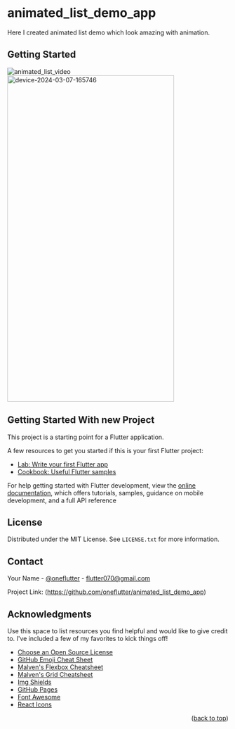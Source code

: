 # animated_list_demo_app

Here I created animated list demo which look amazing with animation.

## Getting Started

![animated_list_video](https://github.com/oneflutter/animated_list_demo_app/assets/155045845/5196e061-b598-4b5a-8f82-aed37c0db7f7)
<img src="https://github.com/oneflutter/animated_list_demo_app/assets/155045845/f1e741aa-6a06-4d75-83ef-d6ab353cf331" alt="device-2024-03-07-165746" height="742" width="380">


## Getting Started With new Project

This project is a starting point for a Flutter application.

A few resources to get you started if this is your first Flutter project:

- [Lab: Write your first Flutter app](https://docs.flutter.dev/get-started/codelab)
- [Cookbook: Useful Flutter samples](https://docs.flutter.dev/cookbook)

For help getting started with Flutter development, view the
[online documentation](https://docs.flutter.dev/), which offers tutorials,
samples, guidance on mobile development, and a full API reference



<!-- LICENSE -->
## License

Distributed under the MIT License. See `LICENSE.txt` for more information.



<!-- CONTACT -->
## Contact

Your Name - [@oneflutter](https://github.com/oneflutter) - flutter070@gmail.com

Project Link: (https://github.com/oneflutter/animated_list_demo_app)


<!-- ACKNOWLEDGMENTS -->
## Acknowledgments

Use this space to list resources you find helpful and would like to give credit to. I've included a few of my favorites to kick things off!

* [Choose an Open Source License](https://choosealicense.com)
* [GitHub Emoji Cheat Sheet](https://www.webpagefx.com/tools/emoji-cheat-sheet)
* [Malven's Flexbox Cheatsheet](https://flexbox.malven.co/)
* [Malven's Grid Cheatsheet](https://grid.malven.co/)
* [Img Shields](https://shields.io)
* [GitHub Pages](https://pages.github.com)
* [Font Awesome](https://fontawesome.com)
* [React Icons](https://react-icons.github.io/react-icons/search)

<p align="right">(<a href="#readme-top">back to top</a>)</p>

